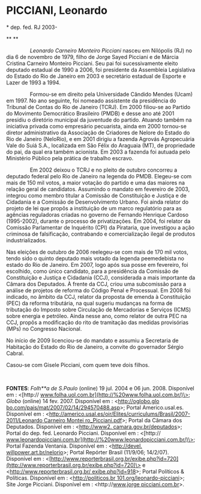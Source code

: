 PICCIANI, Leonardo
==================

\* dep. fed. RJ 2003-

** **

                *Leonardo Carneiro Monteiro Picciani* nasceu em
Nilópolis (RJ) no dia 6 de novembro de 1979, filho de Jorge Sayed
Picciani e de Márcia Cristina Carneiro Monteiro Picciani. Seu pai foi
sucessivamente eleito deputado estadual de 1990 a 2006, foi presidente
da Assembleia Legislativa do Estado do Rio de Janeiro em 2003 e
secretário estadual de Esporte e Lazer de 1993 a 1994.

                Formou-se em direito pela Universidade Cândido Mendes
(Ucam) em 1997. No ano seguinte, foi nomeado assistente da presidência
do Tribunal de Contas do Rio de Janeiro (TCRJ). Em 2000 filiou-se ao
Partido do Movimento Democrático Brasileiro (PMDB) e desse ano até 2001
presidiu o diretório municipal da juventude do partido. Atuando também
na iniciativa privada como empresário pecuarista, ainda em 2000
tornou-se diretor administrativo da Associação de Criadores de Nelore do
Estado do Rio de Janeiro (NeloRio), e em 2001 dirigiu a fazenda Agrovás
Agropecuária Vale do Suiá S.A., localizada em São Félix do Araguaia
(MT), de propriedade do pai, da qual era também acionista. Em 2003 a
fazenda foi autuada pelo Ministério Público pela prática de trabalho
escravo.

                Em 2002 deixou o TCRJ e no pleito de outubro concorreu a
deputado federal pelo Rio de Janeiro na legenda do PMDB. Elegeu-se com
mais de 150 mil votos, a maior votação do partido e uma das maiores na
relação geral de candidatos. Assumindo o mandato em fevereiro de 2003,
integrou como membro titular a Comissão de Constituição e Justiça e de
Cidadania e a Comissão de Desenvolvimento Urbano. Foi ainda relator do
projeto de lei que propôs a instituição de um marco regulatório para as
agências reguladoras criadas no governo de Fernando Henrique Cardoso
(1995-2002), durante o processo de privatizações. Em 2004, foi relator
da Comissão Parlamentar de Inquérito (CPI) da Pirataria, que investigou
a ação criminosa de falsificação, contrabando e comercialização ilegal
de produtos industrializados.

Nas eleições de outubro de 2006 reelegeu-se com mais de 170 mil votos,
tendo sido o quinto deputado mais votado da legenda peemedebista no
estado do Rio de Janeiro. Em 2007, logo após sua posse em fevereiro, foi
escolhido, como único candidato, para a presidência da Comissão de
Constituição e Justiça e Cidadania (CCJ), considerada a mais importante
da Câmara dos Deputados. À frente da CCJ, criou uma subcomissão para a
análise de projetos de reforma do Código Penal e Processual. Em 2008 foi
indicado, no âmbito da CCJ, relator da proposta de emenda à Constituição
(PEC) da reforma tributária, na qual sugeriu mudanças na forma de
tributação do Imposto sobre Circulação de Mercadorias e Serviços (ICMS)
sobre energia e petróleo. Ainda nesse ano, como relator de outra PEC na
CCJ, propôs a modificação do rito de tramitação das medidas provisórias
(MPs) no Congresso Nacional.

No início de 2009 licenciou-se do mandato e assumiu a Secretaria de
Habitação do Estado do Rio de Janeiro, a convite do governador Sérgio
Cabral.

Casou-se com Gisele Picciani, com quem teve dois filhos.

 

**FONTES**: *Folh**a de S.Paulo* (online) 19 jul. 2004 e 06 jun. 2008.
Disponível em : \<[http://
www.folha.uol.com.br](http://%20www.folha.uol.com.br/)\>; *Globo*
(online) 14 fev. 2007. Disponível em : \<[http://oglobo.glo
bo.com/pais/mat/2007/02/14/294570488.asp](http://oglobo.glo%20bo.com/pais/mat/2007/02/14/294570488.asp)\>;
Portal Americo.usal.es. Disponível em :
\<[http://americo.usal.es/oir/Elites/curriculums/Brasil/2007-2011/Leonardo
Carneiro Montei
ro\_Picciani.pdf](http://americo.usal.es/oir/Elites/curriculums/Brasil/2007-2011/Leonardo%20Carneiro%20Montei%20ro_Picciani.pdf)\>;
Portal da Câmara dos Deputados. Disponível em : \<[http://www2.
camara.gov.br/deputados](http://www2.%20camara.gov.br/deputados)\>;
Portal do dep. fed. Leonardo Picciani. Disponível em : \<[http://
www.leonardopicciani.com.br](http://%20www.leonardopicciani.com.br/)\>;
Portal Fazenda Ventania. Disponível em : \<[http://devel.
willpower.art.br/nelorio](http://devel.%20willpower.art.br/nelorio)\>;
Portal Repórter Brasil (11/9/06; 14/2/07). Disponível em :
\<[http://www.reporterbrasil.org.br/exibe.php?id=720](http://www.reporterbrasil.org.br/exibe.php?id=720)\>
e \<[http://www.reporterbrasil.org.br/
exibe.php?id=918](http://www.reporterbrasil.org.br/%20exibe.php?id=918)\>;
Portal Políticos & Políticas. Disponível em : \<[http://politicos.br
101.org/leonardo-picciani](http://politicos.br%20101.org/leonardo-picciani)\>;
Site Jorge Picciani. Disponível em : \<http://[www.jorge
picciani.com.br](http://www.jorge%20picciani.com.br/)\>.

 
